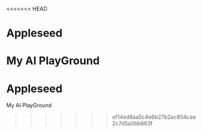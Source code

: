 <<<<<<< HEAD
# Appleseed
My AI PlayGround
=======
# Appleseed
My AI PlayGround
>>>>>>> ef14ed8aa5c4e6b27b2ac854cae2c7d5a0bb863f

